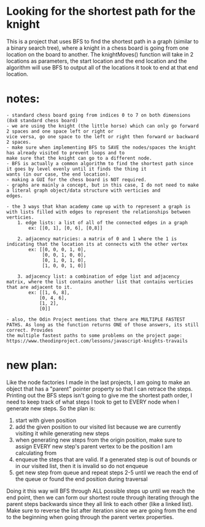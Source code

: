 # Looking for the shortest path for the knight
This is a project that uses BFS to find the shortest path in a 
graph (similar to a binary search tree), where a knight in a chess board 
is going from one location on the board to another. The knightMoves() function 
will take in 2 locations as parameters, the start location and the end location and 
the algorithm will use BFS to output all of the locations it took to end at that end location.

# notes:
    - standard chess board going from indices 0 to 7 on both dimensions (8x8 standard chess board)
    - we are using the knight (the little horse) which can only go forward 2 spaces and one space left or right or 
    vice versa, go one space to the left or right then forward or backward 2 spaces.
    - make sure when implementing BFS to SAVE the nodes/spaces the knight has already visited to prevent loops and to 
    make sure that the knight can go to a different node.
    - BFS is actually a common algorithm to find the shortest path since it goes by level evenly until it finds the thing it 
    wants (in our case, the end location).
    - making a GUI for the chess board is NOT required. 
    - graphs are mainly a concept, but in this case, I do not need to make a literal graph object/data structure with verticies and 
    edges. 

    - the 3 ways that khan academy came up with to represent a graph is with lists filled with edges to represent the relationships between verticies.
        1. edge lists: a list of all of the connected edges in a graph 
            ex: [[0, 1], [0, 6], [0,8]]

        2. adjacency matricies: a matrix of 0 and 1 where the 1 is indicating that the location its at connects with the other vertex
            ex: [[0, 0, 0, 1, 0],
                 [0, 0, 1, 0, 0],
                 [0, 1, 0, 1, 0],
                 [1, 0, 0, 1, 0]]

        3. adjacency list: a combination of edge list and adjacency matrix, where the list contains another list that contains verticies that are adjacent to it.
            ex: [[1, 6, 8],
                [0, 4, 6],
                [1, 2],
                [0]]

    - also, the Odin Project mentions that there are MULTIPLE FASTEST PATHS. As long as the function returns ONE of those answers, its still correct. Provides
    the multiple fastest paths to some problems on the project page: https://www.theodinproject.com/lessons/javascript-knights-travails


# new plan: 
Like the node factories I made in the last projects, I am going to make an object that 
has a "parent" pointer property so that I can retrace the steps. 
Printing out the BFS steps isn't going to give me the shortest path order, I need to keep track of what steps I took 
to get to EVERY node when I generate new steps. So the plan is: 

1. start with given position
2. add the given position to our visited list because we are currently visiting it while generating new steps
3. when generating new steps from the origin position, make sure to assign EVERY new step's parent vertex to be the position I am calculating from 
4. enqueue the steps that are valid. If a generated step is out of bounds or in our visited list, then it is invalid so do not enqueue
5. get new step from queue and repeat steps 2-5 until we reach the end of the queue or found the end position during traversal

Doing it this way will BFS through ALL possible steps up until we reach the end point, then we can form our shortest route through iterating through 
the parent steps backwards since they all link to each other (like a linked list). Make sure to reverse the list after iteration since we are going 
from the end to the beginning when going through the parent vertex properties.